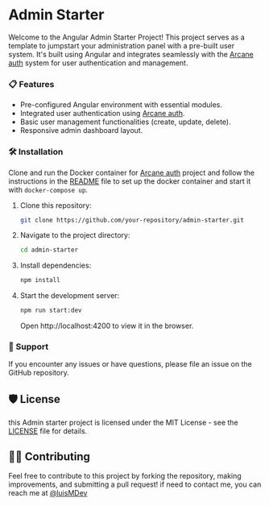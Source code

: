 # Admin Starter

Welcome to the Angular Admin Starter Project! This project serves as a template to jumpstart your administration panel with a pre-built user system. It's built using Angular and integrates seamlessly with the [Arcane auth](https://github.com/arcane-auth/arcane-auth) system for user authentication and management.

### 📋 Features

- Pre-configured Angular environment with essential modules.
- Integrated user authentication using [Arcane auth](https://github.com/arcane-auth/arcane-auth).
- Basic user management functionalities (create, update, delete).
- Responsive admin dashboard layout.

### 🛠️ Installation

Clone and run the Docker container for [Arcane auth](https://github.com/arcane-auth/arcane-auth) project and follow the instructions in the [README](https://github.com/arcane-auth/arcane-auth/blob/main/README.md) file to set up the docker container and start it with `docker-compose up`.

1. Clone this repository:
   ```bash
   git clone https://github.com/your-repository/admin-starter.git
   ```
2. Navigate to the project directory:
   ```bash
   cd admin-starter
   ```
3. Install dependencies:
   ```bash
   npm install
   ```
4. Start the development server:
   ```bash
   npm run start:dev
   ```
   Open http://localhost:4200 to view it in the browser.

### 🤝 Support

If you encounter any issues or have questions, please file an issue on the GitHub repository.

## 🛡️ License

this Admin starter project is licensed under the MIT License - see the [LICENSE](https://github.com/arcane-auth/arcane-auth/blob/main/LICENSE) file for details.

## 🧑‍💻 Contributing

Feel free to contribute to this project by forking the repository, making improvements, and submitting a pull request!
if need to contact me, you can reach me at [@luisMDev](https://github.com/luisMDev)
